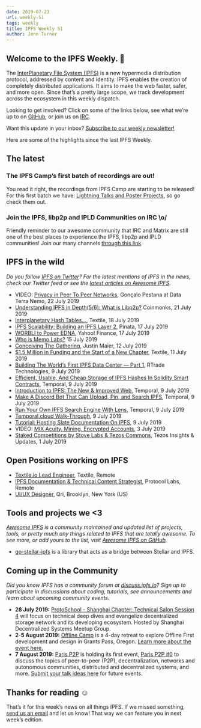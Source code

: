 ```yaml
---
date: 2019-07-23
url: weekly-51
tags: weekly
title: IPFS Weekly 51
author: Jenn Turner
---
```


## Welcome to the IPFS Weekly. 👋

The [InterPlanetary File System (IPFS)](https://ipfs.io/) is a new hypermedia distribution protocol, addressed by content and identity. IPFS enables the creation of completely distributed applications. It aims to make the web faster, safer, and more open. Since that’s a pretty large scope, we track development across the ecosystem in this weekly dispatch.

Looking to get involved? Click on some of the links below, see what we’re up to on [GitHub](https://github.com/ipfs), or join us on [IRC](https://riot.im/app/#/room/#ipfs:matrix.org).

Want this update in your inbox? [Subscribe to our weekly newsletter!](https://tinyletter.com/ipfsnewsletter)

Here are some of the highlights since the last IPFS Weekly.

## The latest

### The IPFS Camp’s first batch of recordings are out!
You read it right, the recordings from IPFS Camp are starting to be released! For this first batch we have: [Lightning Talks and Poster Projects](https://blog.ipfs.io/2019-07-22-ipfs-camp-content-first-batch/), so go check them out.


### Join the IPFS, libp2p and IPLD Communities on IRC \o/
Friendly reminder to our awesome community that IRC and Matrix are still one of the best places to experience the IPFS, libp2p and IPLD communities! Join our many channels [through this link](https://riot.im/app/#/group/+ipfs:matrix.org). 


## IPFS in the wild
*Do you follow [IPFS on Twitter](https://twitter.com/IPFSbot)? For the latest mentions of IPFS in the news, check our Twitter feed or see the [latest articles on Awesome IPFS](https://awesome.ipfs.io/articles/).* 

+ VIDEO: [Privacy in Peer To Peer Networks](https://www.youtube.com/watch?time_continue=26&v=nCCkwU4JPcY), Gonçalo Pestana at Data Terra Nemo, 22 July 2019
+ [Understanding IPFS in Depth(5/6): What is Libp2p?](https://medium.com/coinmonks/understanding-ipfs-in-depth-5-6-what-is-libp2p-f8bf7724d452) Coinmonks, 21 July 2019
+ [Interplanetary Hash Tables…](https://medium.com/textileio/how-the-ipfs-dht-works-47af8bfd3c6a), Textile, 18 July 2019
+ [IPFS Scalability: Building an IPFS Layer 2](https://medium.com/pinata/ipfs-scalability-f0a6f8a7d42b), Pinata, 17 July 2019
+ [WORBLI to Power EDNA](https://finance.yahoo.com/news/worbli-power-edna-124800977.html), Yahoo! Finance, 17 July 2019
+ [Who is Memo Labs?](https://medium.com/@memolabs/who-is-memo-labs-d0a94bffad6a) 15 July 2019
+ [Conceiving The Gathering](https://medium.com/the-gathering/conceiving-the-gathering-4b78db8dbd03), Justin Maier, 12 July 2019
+ [$1.5 Million in Funding and the Start of a New Chapter](https://medium.com/textileio/1-5-million-in-funding-and-the-start-of-a-new-chapter-439a23682df), Textile, 11 July 2019
+ [Building The World’s First IPFS Data Center — Part 1]( https://medium.com/rtrade-technologies/building-the-worlds-first-ipfs-data-center-7a01d055cde8), RTrade Technologies, 9 July 2019
+ [Efficient, Usable, And Cheap Storage of IPFS Hashes In Solidity Smart Contracts](https://medium.com/temporal-cloud/efficient-usable-and-cheap-storage-of-ipfs-hashes-in-solidity-smart-contracts-eb3bef129eba), Temporal, 9 July 2019
+ [Introduction to IPFS: The New & Improved Web](https://medium.com/temporal-cloud/introduction-to-ipfs-the-new-improved-web-f9790f3dff18), Temporal, 9 July 2019
+ [Make A Discord Bot That Can Upload, Pin, and Search IPFS](https://medium.com/temporal-cloud/make-a-discord-bot-that-can-upload-pin-and-search-ipfs-41c33f5faa56), Temporal, 9 July 2019
+ [Run Your Own IPFS Search Engine With Lens](https://medium.com/temporal-cloud/run-your-own-ipfs-search-engine-with-lens-a2b0950ee5f1), Temporal, 9 July 2019
+ [Temporal.cloud Walk-Through](https://medium.com/temporal-cloud/temporal-cloud-walk-through-366a2ba4f86a), 9 July 2019
+ [Tutorial: Hosting Slate Documentation On IPFS](https://medium.com/temporal-cloud/tutorial-hosting-slate-documentation-on-ipfs-9bc54272ca18), 9 July 2019
+ VIDEO: [MIX Acuity, Mining, Encrypted Accounts](https://www.youtube.com/watch?v=eXWDjq6pkSg), 3 July 2019
+ [Staked Competitions by Stove Labs & Tezos Commons](https://medium.com/tezoscommons/staked-competitions-by-stove-labs-tezos-commons-7af39d30dd56), Tezos Insights & Updates, 1 July 2019

## Open Positions working on IPFS

+ [Textile.io Lead Engineer,](https://jobs.github.com/positions/e9c8539c-dc85-4f38-8e00-6ce530aba409) Textile, Remote 
+ [IPFS Documentation & Technical Content Strategist,](https://jobs.lever.co/protocol/e7db2c84-afd7-44a4-9a27-449c751d8289) Protocol Labs, Remote
+ [UI/UX Designer,](https://www.linkedin.com/jobs/view/1335924519/) Qri, Brooklyn, New York (US)



## Tools and projects we <3
*[Awesome IPFS](https://awesome.ipfs.io/) is a community maintained and updated list of projects, tools, or pretty much any things related to IPFS that are totally awesome. To see more, or add yours to the list, visit [Awesome IPFS on GitHub](https://github.com/ipfs/awesome-ipfs).* 

+ [go-stellar-ipfs](https://github.com/aanupam23/go-stellar-ipfs) is a library that acts as a bridge between Stellar and IPFS.

 
## Coming up in the Community
*Did you know IPFS has a community forum at [discuss.ipfs.io](https://discuss.ipfs.io/)? Sign up to participate in discussions about coding, tutorials, see announcements and learn about upcoming community events.*


+ **28 July 2019:** [ProtoSchool - Shanghai Chapter: Technical Salon Session 4](https://www.meetup.com/Shanghai-Decentralized-Systems-Meetup-Group/events/262866233/) will focus on technical deep dives and evangelize decentralized storage network and its developing ecosystem. Hosted by Shanghai Decentralized Systems Meetup Group.
+ **2-5 August 2019:** [Offline Camp](http://offlinefirst.org/camp/) is a 4-day retreat to explore Offline First development and design in Grants Pass, Oregon. [Learn more about the event here.](https://medium.com/offline-camp/announcing-offline-camp-v5-eb9111fdcc94)
+ **7 August 2019:** [Paris P2P](https://p2p.paris/en/) is holding its first event, [Paris P2P #0](https://www.meetup.com/Paris-P2P/events/263089573/) to discuss the topics of peer-to-peer (P2P), decentralization, networks and autonomous communities, distributed and decentralized systems, and more. [Submit your talk ideas here](https://p2p.paris/en/) for future events. 


## Thanks for reading ☺️

That’s it for this week’s news on all things IPFS. If we missed something, [send us an email](mailto:newsletter@ipfs.io) and let us know! That way we can feature you in next week’s edition. 
